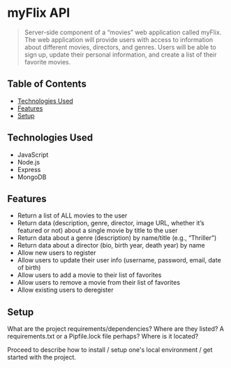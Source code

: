 # myFlix API

> Server-side component of a “movies” web application called myFlix. The web
application will provide users with access to information about different
movies, directors, and genres. Users will be able to sign up, update their
personal information, and create a list of their favorite movies.


## Table of Contents

* [Technologies Used](#technologies-used)
* [Features](#features)
* [Setup](#setup)

## Technologies Used
- JavaScript
- Node.js 
- Express
- MongoDB 

## Features

- Return a list of ALL movies to the user
- Return data (description, genre, director, image URL, whether it’s featured or not) about a single movie by title to the user
- Return data about a genre (description) by name/title (e.g., “Thriller”)
- Return data about a director (bio, birth year, death year) by name
- Allow new users to register
- Allow users to update their user info (username, password, email, date of birth)
- Allow users to add a movie to their list of favorites
- Allow users to remove a movie from their list of favorites
- Allow existing users to deregister

## Setup
What are the project requirements/dependencies? Where are they listed? A requirements.txt or a Pipfile.lock file perhaps? Where is it located?

Proceed to describe how to install / setup one's local environment / get started with the project.





